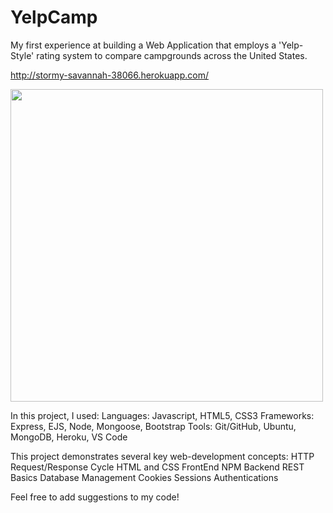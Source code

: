 # YelpCamp

My first experience at building a Web Application that employs a 'Yelp-Style' rating system to compare campgrounds across the United States.

http://stormy-savannah-38066.herokuapp.com/

<img src="https://user-images.githubusercontent.com/88414565/147301045-4f750b32-4e31-49e6-b1f6-90c8ff8ace5d.png" width="500">


In this project, I used:
Languages: Javascript, HTML5, CSS3
Frameworks: Express, EJS, Node, Mongoose, Bootstrap
Tools: Git/GitHub, Ubuntu, MongoDB, Heroku, VS Code

This project demonstrates several key web-development concepts:
HTTP Request/Response Cycle
HTML and CSS FrontEnd
NPM Backend
REST Basics
Database Management
Cookies
Sessions
Authentications

Feel free to add suggestions to my code!
